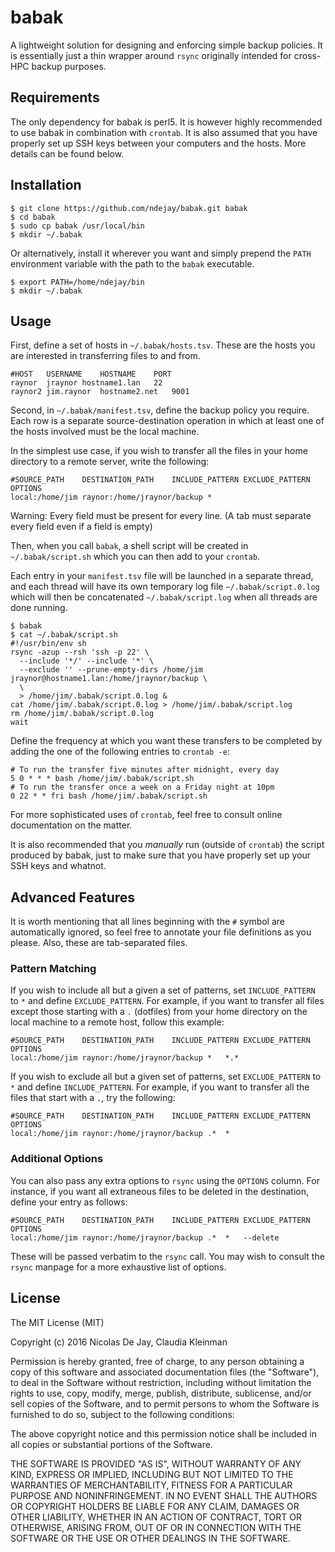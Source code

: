 # babak

A lightweight solution for designing and enforcing simple backup policies.  It is
essentially just a thin wrapper around `rsync` originally intended for cross-HPC
backup purposes.

## Requirements

The only dependency for babak is perl5.  It is however highly recommended
to use babak in combination with `crontab`.  It is also assumed that you have properly
set up SSH keys between your computers and the hosts.  More details can be found below.

## Installation

```
$ git clone https://github.com/ndejay/babak.git babak
$ cd babak
$ sudo cp babak /usr/local/bin
$ mkdir ~/.babak
```

Or alternatively, install it wherever you want and simply prepend the `PATH`
environment variable with the path to the `babak` executable.

```
$ export PATH=/home/ndejay/bin
$ mkdir ~/.babak
```

## Usage

First, define a set of hosts in `~/.babak/hosts.tsv`.  These are the hosts you are
interested in transferring files to and from.

```
#HOST	USERNAME	HOSTNAME	PORT
raynor	jraynor	hostname1.lan	22
raynor2	jim.raynor	hostname2.net	9001
```

Second, in `~/.babak/manifest.tsv`, define the backup policy you require.  Each row
is a separate source-destination operation in which at least one of the hosts involved
must be the local machine.

In the simplest use case, if you wish to transfer all the files in your home directory
to a remote server, write the following:

```
#SOURCE_PATH	DESTINATION_PATH	INCLUDE_PATTERN	EXCLUDE_PATTERN	OPTIONS
local:/home/jim	raynor:/home/jraynor/backup	*		
```
Warning: Every field must be present for every line. (A tab must separate every field
even if a field is empty)

Then, when you call `babak`, a shell script will be created in `~/.babak/script.sh`
which you can then add to your `crontab`.

Each entry in your `manifest.tsv` file will be launched in a separate thread, and each
thread will have its own temporary log file `~/.babak/script.0.log` which will then
be concatenated `~/.babak/script.log` when all threads are done running.

```
$ babak
$ cat ~/.babak/script.sh
#!/usr/bin/env sh
rsync -azup --rsh 'ssh -p 22' \
  --include '*/' --include '*' \
  --exclude '' --prune-empty-dirs /home/jim jraynor@hostname1.lan:/home/jraynor/backup \
  \
  > /home/jim/.babak/script.0.log &
cat /home/jim/.babak/script.0.log > /home/jim/.babak/script.log
rm /home/jim/.babak/script.0.log
wait
```

Define the frequency at which you want these transfers to be completed by adding the
one of the following entries to `crontab -e`:

```
# To run the transfer five minutes after midnight, every day
5 0 * * * bash /home/jim/.babak/script.sh
# To run the transfer once a week on a Friday night at 10pm
0 22 * * fri bash /home/jim/.babak/script.sh
```

For more sophisticated uses of `crontab`, feel free to consult online documentation on
the matter.

It is also recommended that you *manually* run (outside of `crontab`) the script
produced by babak, just to make sure that you have properly set up your SSH keys and
whatnot.

## Advanced Features

It is worth mentioning that all lines beginning with the `#` symbol are
automatically ignored, so feel free to annotate your file definitions as you
please.  Also, these are tab-separated files.

### Pattern Matching

If you wish to include all but a given a set of patterns, set `INCLUDE_PATTERN`
to `*` and define `EXCLUDE_PATTERN`.  For example, if you want to transfer all
files except those starting with a `.` (dotfiles) from your home directory on the
local machine to a remote host, follow this example:

```
#SOURCE_PATH	DESTINATION_PATH	INCLUDE_PATTERN	EXCLUDE_PATTERN	OPTIONS
local:/home/jim	raynor:/home/jraynor/backup	*	*.*	
```

If you wish to exclude all but a given set of patterns, set `EXCLUDE_PATTERN`
to `*` and define `INCLUDE_PATTERN`.  For example, if you want to transfer
all the files that start with a `.`, try the following:

```
#SOURCE_PATH	DESTINATION_PATH	INCLUDE_PATTERN	EXCLUDE_PATTERN	OPTIONS
local:/home/jim	raynor:/home/jraynor/backup	.*	*	
```

### Additional Options

You can also pass any extra options to `rsync` using the `OPTIONS` column.
For instance, if you want all extraneous files to be deleted in the destination,
define your entry as follows:

```
#SOURCE_PATH	DESTINATION_PATH	INCLUDE_PATTERN	EXCLUDE_PATTERN	OPTIONS
local:/home/jim	raynor:/home/jraynor/backup	.*	*	--delete
```

These will be passed verbatim to the `rsync` call.  You may wish to consult the
`rsync` manpage for a more exhaustive list of options.

## License

The MIT License (MIT)

Copyright (c) 2016 Nicolas De Jay, Claudia Kleinman

Permission is hereby granted, free of charge, to any person obtaining a copy
of this software and associated documentation files (the "Software"), to deal
in the Software without restriction, including without limitation the rights
to use, copy, modify, merge, publish, distribute, sublicense, and/or sell
copies of the Software, and to permit persons to whom the Software is
furnished to do so, subject to the following conditions:

The above copyright notice and this permission notice shall be included in all
copies or substantial portions of the Software.

THE SOFTWARE IS PROVIDED "AS IS", WITHOUT WARRANTY OF ANY KIND, EXPRESS OR
IMPLIED, INCLUDING BUT NOT LIMITED TO THE WARRANTIES OF MERCHANTABILITY,
FITNESS FOR A PARTICULAR PURPOSE AND NONINFRINGEMENT. IN NO EVENT SHALL THE
AUTHORS OR COPYRIGHT HOLDERS BE LIABLE FOR ANY CLAIM, DAMAGES OR OTHER
LIABILITY, WHETHER IN AN ACTION OF CONTRACT, TORT OR OTHERWISE, ARISING FROM,
OUT OF OR IN CONNECTION WITH THE SOFTWARE OR THE USE OR OTHER DEALINGS IN THE
SOFTWARE.
